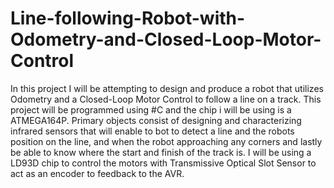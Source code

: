 # Line-following-Robot-with-Odometry-and-Closed-Loop-Motor-Control
In this project I will be attempting to design and produce a robot that utilizes Odometry and a Closed-Loop Motor Control to follow a line on a track.
This project will be programmed using #C and the chip i will be using is a ATMEGA164P.
Primary objects consist of designing and characterizing infrared sensors that will enable to bot to detect a line and the robots position on the line, and when the robot approaching any corners and lastly be able to know where the start and finish of the track is.
I will be using a LD93D chip to control the motors with Transmissive Optical Slot Sensor to act as an encoder to feedback to the AVR.
